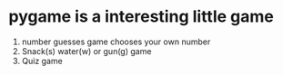 # pygame is a interesting little game
 
1. number guesses game chooses your own number
2. Snack(s) water(w) or gun(g) game 
3. Quiz game 
